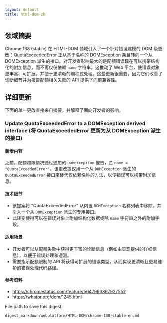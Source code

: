 ```yaml
---
layout: default
title: html-dom-zh
---
```


## 领域摘要

Chrome 138 (stable) 在 HTML-DOM 领域引入了一个针对错误建模的 DOM 级更改：QuotaExceededError 正从基于名称的 DOMException 条目转向一个从 DOMException 派生的接口。对开发者影响最大的是配额错误现在可以携带结构化的附加信息，而不再仅仅依赖 `name` 字符串。这推动了 Web 平台，使错误对象更丰富、可扩展，并便于更清晰的编程式处理。这些更新很重要，因为它们改善了诊断细节并为报告配额相关失败的 API 提供了向前兼容性。

## 详细更新

下面的单一更改直接来自摘要，并解释了面向开发者的影响。

### Update QuotaExceededError to a DOMException derived interface (将 QuotaExceededError 更新为从 DOMException 派生的接口)

#### 新增内容
之前，配额超限情况通过通用的 `DOMException` 报告，且 `name = "QuotaExceededError"`。该更改提议用一个从 `DOMException` 派生的 `QuotaExceededError` 接口来替代仅依赖名称的方法，以便错误可以携带附加信息。

#### 技术细节
- 该提案将 "QuotaExceededError" 从内置 `DOMException` 名称列表中移除，并引入一个从 `DOMException` 派生的专用接口。
- 此转变使得可以在错误对象上附加结构化数据或除 `name` 字符串之外的附加字段。

#### 适用场景
- 开发者可以从配额失败中获得更丰富的诊断信息（例如由实现提供的详细信息），以便于错误处理和遥测。
- 需要指示配额限制的 API 将获得可扩展的错误类型，从而实现更清晰且更易维护的错误处理代码路径。

#### 参考资料
- https://chromestatus.com/feature/5647993867927552
- https://whatpr.org/dom/1245.html

File path to save this digest:
```text
digest_markdown/webplatform/HTML-DOM/chrome-138-stable-en.md
